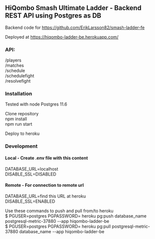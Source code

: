 ## HiQombo Smash Ultimate Ladder - Backend REST API using Postgres as DB<br />

Backend code for https://github.com/ErikLarsson82/smash-ladder-fe<br />

Deployed at https://hiqombo-ladder-be.herokuapp.com/<br />

### API:<br />
/players<br />
/matches<br />
/schedule<br />
/schedulefight<br />
/resolvefight<br />

### Installation
Tested with node Postgres 11.6<br />

Clone repository<br />
npm install<br />
npm run start<br />

Deploy to heroku<br />

### Development
#### Local - Create .env file with this content<br />
DATABASE_URL=localhost<br />
DISABLE_SSL=DISABLED<br />

#### Remote - For connection to remote url<br />
DATABASE_URL=find this URL at heroku<br />
DISABLE_SSL=ENABLED<br />

Use these commands to push and pull from/to heroku<br />
$ PGUSER=postgres PGPASSWORD= heroku pg:push database_name postgresql-metric-37880 --app hiqombo-ladder-be<br />
$ PGUSER=postgres PGPASSWORD= heroku pg:pull postgresql-metric-37880 database_name --app hiqombo-ladder-be